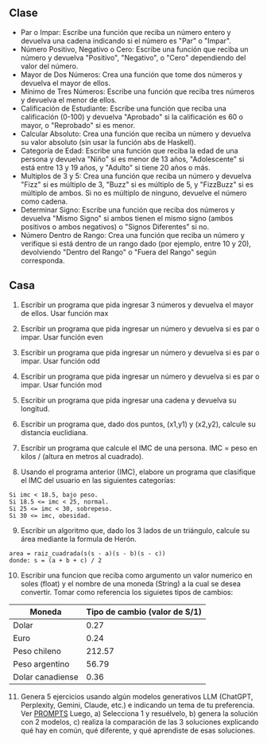## Clase
- Par o Impar: Escribe una función que reciba un número entero y devuelva una cadena indicando si el número es "Par" o "Impar".
- Número Positivo, Negativo o Cero: Escribe una función que reciba un número y devuelva "Positivo", "Negativo", o "Cero" dependiendo del valor del número.
- Mayor de Dos Números: Crea una función que tome dos números y devuelva el mayor de ellos.
- Mínimo de Tres Números: Escribe una función que reciba tres números y devuelva el menor de ellos.
- Calificación de Estudiante: Escribe una función que reciba una calificación (0-100) y devuelva "Aprobado" si la calificación es 60 o mayor, o "Reprobado" si es menor.
- Calcular Absoluto: Crea una función que reciba un número y devuelva su valor absoluto (sin usar la función abs de Haskell).
- Categoría de Edad: Escribe una función que reciba la edad de una persona y devuelva "Niño" si es menor de 13 años, "Adolescente" si está entre 13 y 19 años, y "Adulto" si tiene 20 años o más.
- Multiplos de 3 y 5: Crea una función que reciba un número y devuelva "Fizz" si es múltiplo de 3, "Buzz" si es múltiplo de 5, y "FizzBuzz" si es múltiplo de ambos. Si no es múltiplo de ninguno, devuelve el número como cadena.
- Determinar Signo: Escribe una función que reciba dos números y devuelva "Mismo Signo" si ambos tienen el mismo signo (ambos positivos o ambos negativos) o "Signos Diferentes" si no.
- Número Dentro de Rango: Crea una función que reciba un número y verifique si está dentro de un rango dado (por ejemplo, entre 10 y 20), devolviendo "Dentro del Rango" o "Fuera del Rango" según corresponda.

## Casa
01. Escribir un programa que pida ingresar 3 números y devuelva el mayor de ellos. Usar función max

02. Escribir un programa que pida ingresar un número y devuelva si es par o impar. Usar función even

03. Escribir un programa que pida ingresar un número y devuelva si es par o impar. Usar función odd

04. Escribir un programa que pida ingresar un número y devuelva si es par o impar. Usar función mod

05. Escribir un programa que pida ingresar una cadena y devuelva su longitud.

06. Escribir un programa que, dado dos puntos, (x1,y1) y (x2,y2), calcule su distancia euclidiana.

07. Escribir un programa que calcule el IMC de una persona. IMC = peso en kilos / (altura en metros al cuadrado).

08. Usando el programa anterior (IMC), elabore un programa que clasifique el IMC del usuario en las siguientes categorías:
````
Si imc < 18.5, bajo peso.
Si 18.5 <= imc < 25, normal.
Si 25 <= imc < 30, sobrepeso.
Si 30 <= imc, obesidad.
````

09. Escribir un algoritmo que, dado los 3 lados de un triángulo, calcule su área mediante la formula de Herón.
````
area = raiz_cuadrada(s(s - a)(s - b)(s - c))
donde: s = (a + b + c) / 2
````

10. Escribir una funcion que reciba como argumento un valor numerico en soles (float) y el nombre de una moneda (String) a la cual se desea convertir. Tomar como referencia los siguietes tipos de cambios:

| Moneda | Tipo de cambio (valor de S/1) |
| ------- | --------------- |
| Dolar | 0.27 |
| Euro | 0.24 |
| Peso chileno | 212.57 |
| Peso argentino | 56.79 |
| Dolar canadiense | 0.36 |

11. Genera 5 ejercicios usando algún modelos generativos LLM (ChatGPT, Perplexity, Gemini, Claude, etc.) e indicando un tema de tu preferencia. Ver [PROMPTS](../PROMPTS.md) Luego, a) Selecciona 1 y resuélvelo, b) genera la solución con 2 modelos, c) realiza la comparación de las 3 soluciones explicando qué hay en común, qué diferente, y qué aprendiste de esas soluciones.
